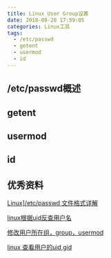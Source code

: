 ```yaml
---
title: Linux User Group设置
date: 2018-08-20 17:59:05
categories: Linux工具
tags:
  - /etc/passwd
  - getent
  - usermod
  - id
---
```


## /etc/passwd概述

## getent

## usermod

## id





## 优秀资料

[Linux\]/etc/passwd 文件格式详解](https://blog.csdn.net/dearsq/article/details/52586320)

[linux根据uid反查用户名](https://blog.csdn.net/hrayha/article/details/53612510)

[修改用户所在组，group，usermod](http://blog.51cto.com/jschu/1722959)

[linux 查看用户的uid,gid](https://blog.csdn.net/qq_21808961/article/details/78532487)